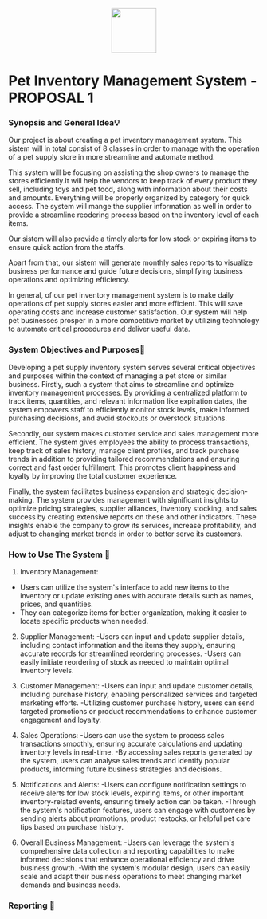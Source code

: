 <p align="center">
  <img src="https://github.com/jjn7702/SECJ1023-PT2/blob/main/Submission/sec08_23242/Group%2010/Images/OIG3.jpg" width="90" height="90">
</p>


# Pet Inventory Management System - PROPOSAL 1

### Synopsis and General Idea💡

Our project is about creating a pet inventory management system. This sistem will in total consist of 8 classes in order to manage with the operation of a pet supply store in more streamline and automate method.

This system will be focusing on assisting the shop owners to manage the stores efficiently.It will help the vendors to keep track of every product they sell, including toys and pet food, along with information about their costs and amounts. Everything will be properly organized by category for quick access. The system will mange the supplier information as well in order to provide a streamline reodering process based on the inventory level of each items.

Our sistem will also provide a timely alerts for low stock or expiring items to ensure quick action from the staffs.

Apart from that, our sistem will generate monthly sales reports to visualize business performance and guide future decisions, simplifying business operations and optimizing efficiency.

In general, of our pet inventory management system is to make daily operations of pet supply stores easier and more efficient. This will save operating costs and increase customer satisfaction. Our system will help pet businesses prosper in a more competitive market by utilizing technology to automate critical procedures and deliver useful data.

### System Objectives and Purposes📖
Developing a pet supply inventory system serves several critical objectives and purposes within the context of managing a pet store or similar business. Firstly, such a system that aims to streamline and optimize inventory management processes. By providing a centralized platform to track items, quantities, and relevant information like expiration dates, the system empowers staff to efficiently monitor stock levels, make informed purchasing decisions, and avoid stockouts or overstock situations.

Secondly, our system makes customer service and sales management more efficient. The system gives employees the ability to process transactions, keep track of sales history, manage client profiles, and track purchase trends in addition to providing tailored recommendations and ensuring correct and fast order fulfillment. This promotes client happiness and loyalty by improving the total customer experience.

Finally, the system facilitates business expansion and strategic decision-making. The system provides management with significant insights to optimize pricing strategies, supplier alliances, inventory stocking, and sales success by creating extensive reports on these and other indicators. These insights enable the company to grow its services, increase profitability, and adjust to changing market trends in order to better serve its customers.

### How to Use The System 📲
1. Inventory Management:
- Users can utilize the system's interface to add new items to the inventory or update existing ones with accurate details such as names, prices, and quantities.
- They can categorize items for better organization, making it easier to locate specific products when needed.

2. Supplier Management:
-Users can input and update supplier details, including contact information and the items they supply, ensuring accurate records for streamlined reordering processes.
-Users can easily initiate reordering of stock as needed to maintain optimal inventory levels.

3. Customer Management:
-Users can input and update customer details, including purchase history, enabling personalized services and targeted marketing efforts.
-Utilizing customer purchase history, users can send targeted promotions or product recommendations to enhance customer engagement and loyalty.

4. Sales Operations:
-Users can use the system to process sales transactions smoothly, ensuring accurate calculations and updating inventory levels in real-time.
-By accessing sales reports generated by the system, users can analyse sales trends and identify popular products, informing future business strategies and decisions.

5. Notifications and Alerts:
-Users can configure notification settings to receive alerts for low stock levels, expiring items, or other important inventory-related events, ensuring timely action can be taken.
-Through the system's notification features, users can engage with customers by sending alerts about promotions, product restocks, or helpful pet care tips based on purchase history.

6. Overall Business Management:
-Users can leverage the system's comprehensive data collection and reporting capabilities to make informed decisions that enhance operational efficiency and drive business growth.
-With the system's modular design, users can easily scale and adapt their business operations to meet changing market demands and business needs.
### Reporting 📄
